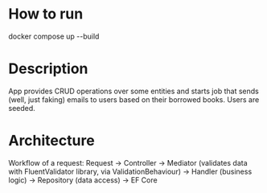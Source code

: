﻿# How to run
docker compose up --build

# Description
App provides CRUD operations over some entities and starts job that sends (well, just faking) emails to users based on their borrowed books. Users are seeded.

# Architecture
Workflow of a request:
Request -> 
Controller -> 
Mediator (validates data with FluentValidator library, via ValidationBehaviour) -> 
Handler (business logic) -> 
Repository (data access) ->
EF Core

